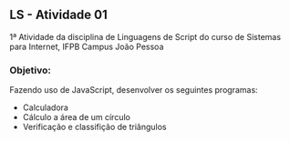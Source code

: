 ## LS - Atividade 01

1ª Atividade da disciplina de Linguagens de Script do curso de Sistemas para Internet, IFPB Campus João Pessoa

### Objetivo:

Fazendo uso de JavaScript, desenvolver os seguintes programas:

- Calculadora
- Cálculo a área de um círculo
- Verificação e classifição de triângulos